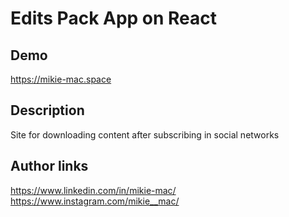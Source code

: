 # Edits Pack App on React

## Demo

https://mikie-mac.space

## Description

Site for downloading content after subscribing in social networks

## Author links

https://www.linkedin.com/in/mikie-mac/
https://www.instagram.com/mikie__mac/
